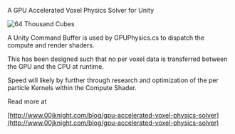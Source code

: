 [logo]: https://media.giphy.com/media/xUA7aRaZxX1wphJcME/giphy.gif "64 Thousand Cubes"

A GPU Accelerated Voxel Physics Solver for Unity

![64 Thousand Cubes][logo]

A Unity Command Buffer is used by GPUPhysics.cs to dispatch the compute and render shaders. 

This has been designed such that no per voxel data is transferred between the GPU and the CPU at runtime.

Speed will likely by further through research and optimization of the per particle Kernels within the Compute Shader.

Read more at

[http://www.00jknight.com/blog/gpu-accelerated-voxel-physics-solver](http://www.00jknight.com/blog/gpu-accelerated-voxel-physics-solver)